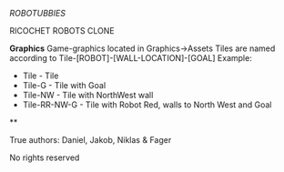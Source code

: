 *ROBOTUBBIES*

RICOCHET ROBOTS CLONE


**Graphics**
Game-graphics located in Graphics->Assets
Tiles are named according to Tile-[ROBOT]-[WALL-LOCATION]-[GOAL]
Example: 
+ Tile - Tile
+ Tile-G - Tile with Goal
+ Tile-NW - Tile with NorthWest wall
+ Tile-RR-NW-G - Tile with Robot Red, walls to North West and Goal

**

True authors: Daniel, Jakob, Niklas & Fager

No rights reserved
